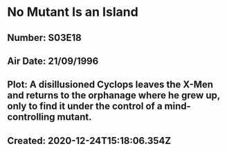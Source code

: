 # No Mutant Is an Island
## Number: S03E18
## Air Date: 21/09/1996
## Plot: A disillusioned Cyclops leaves the X-Men and returns to the orphanage where he grew up, only to find it under the control of a mind-controlling mutant.
## Created: 2020-12-24T15:18:06.354Z
